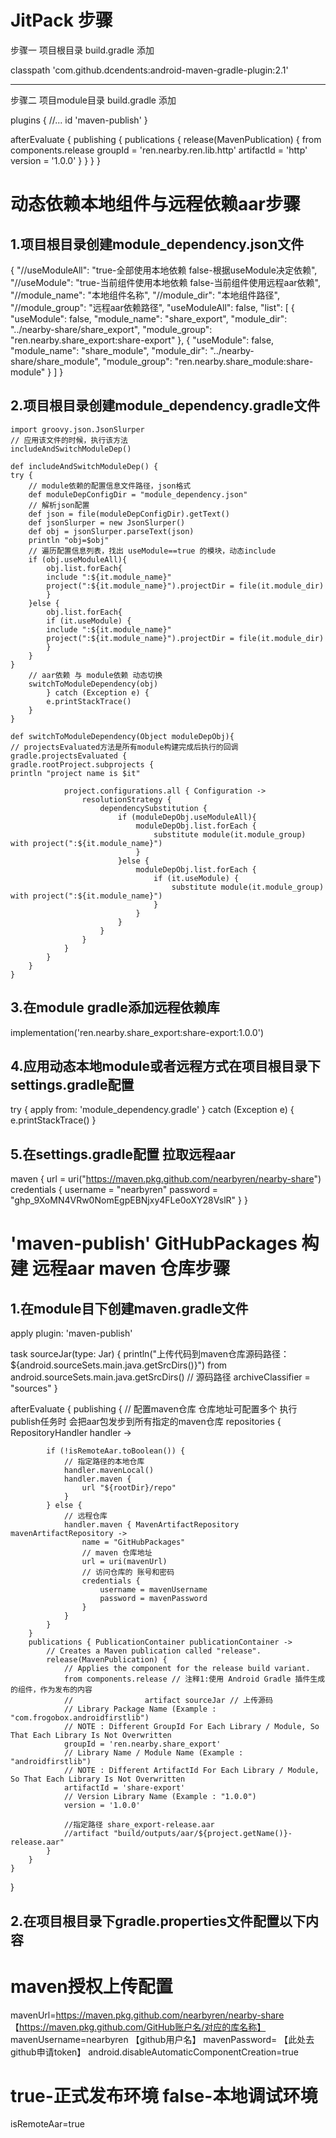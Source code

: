 # JitPack 步骤

步骤一 项目根目录 build.gradle 添加

classpath 'com.github.dcendents:android-maven-gradle-plugin:2.1'


------------------------------------------------------------------------------------------------------------------------


步骤二 项目module目录 build.gradle 添加

plugins { //... id 'maven-publish' }

afterEvaluate { publishing { publications { release(MavenPublication) { from components.release
groupId = 'ren.nearby.ren.lib.http' artifactId = 'http' version = '1.0.0' } } } }

# 动态依赖本地组件与远程依赖aar步骤 

## 1.项目根目录创建module_dependency.json文件

{
"//useModuleAll": "true-全部使用本地依赖 false-根据useModule决定依赖",
"//useModule": "true-当前组件使用本地依赖 false-当前组件使用远程aar依赖",
"//module_name": "本地组件名称",
"//module_dir": "本地组件路径",
"//module_group": "远程aar依赖路径",
"useModuleAll": false,
"list": [
        {
            "useModule": false,
            "module_name": "share_export",
            "module_dir": "../nearby-share/share_export",
            "module_group": "ren.nearby.share_export:share-export"
        },
        {
            "useModule": false,
            "module_name": "share_module",
            "module_dir": "../nearby-share/share_module",
            "module_group": "ren.nearby.share_module:share-module"
        }
    ]
}
## 2.项目根目录创建module_dependency.gradle文件

```
import groovy.json.JsonSlurper
// 应用该文件的时候，执行该方法
includeAndSwitchModuleDep()

def includeAndSwitchModuleDep() {
try {
    // module依赖的配置信息文件路径，json格式
    def moduleDepConfigDir = "module_dependency.json"
    // 解析json配置
    def json = file(moduleDepConfigDir).getText()
    def jsonSlurper = new JsonSlurper()
    def obj = jsonSlurper.parseText(json)
    println "obj=$obj"
    // 遍历配置信息列表，找出 useModule==true 的模块，动态include
    if (obj.useModuleAll){
        obj.list.forEach{
        include ":${it.module_name}"
        project(":${it.module_name}").projectDir = file(it.module_dir)
        }
    }else {
        obj.list.forEach{
        if (it.useModule) {
        include ":${it.module_name}"
        project(":${it.module_name}").projectDir = file(it.module_dir)
        }
    }
}
    // aar依赖 与 module依赖 动态切换
    switchToModuleDependency(obj)
        } catch (Exception e) {
        e.printStackTrace()
    }
}

def switchToModuleDependency(Object moduleDepObj){
// projectsEvaluated方法是所有module构建完成后执行的回调
gradle.projectsEvaluated {
gradle.rootProject.subprojects {
println "project name is $it"

            project.configurations.all { Configuration ->
                resolutionStrategy {
                    dependencySubstitution {
                        if (moduleDepObj.useModuleAll){
                            moduleDepObj.list.forEach {
                                substitute module(it.module_group) with project(":${it.module_name}")
                            }
                        }else {
                            moduleDepObj.list.forEach {
                                if (it.useModule) {
                                    substitute module(it.module_group) with project(":${it.module_name}")
                                }
                            }
                        }
                    }
                }
            }
        }
    }
}
```
## 3.在module gradle添加远程依赖库
implementation('ren.nearby.share_export:share-export:1.0.0')


## 4.应用动态本地module或者远程方式在项目根目录下settings.gradle配置
try {
    apply from: 'module_dependency.gradle'
    } catch (Exception e) {
    e.printStackTrace()
}

## 5.在settings.gradle配置 拉取远程aar
maven {
    url  = uri("https://maven.pkg.github.com/nearbyren/nearby-share")
        credentials {
        username = "nearbyren"
        password = "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"
    }
}


# 'maven-publish' GitHubPackages 构建 远程aar maven 仓库步骤

## 1.在module目下创建maven.gradle文件

apply plugin: 'maven-publish'

task sourceJar(type: Jar) {
    println("上传代码到maven仓库源码路径：${android.sourceSets.main.java.getSrcDirs()}")
    from android.sourceSets.main.java.getSrcDirs() // 源码路径
    archiveClassifier = "sources"
}

afterEvaluate {
publishing {
// 配置maven仓库 仓库地址可配置多个 执行publish任务时 会把aar包发步到所有指定的maven仓库
repositories { RepositoryHandler handler ->

            if (!isRemoteAar.toBoolean()) {
                // 指定路径的本地仓库
                handler.mavenLocal()
                handler.maven {
                    url "${rootDir}/repo"
                }
            } else {
                // 远程仓库
                handler.maven { MavenArtifactRepository mavenArtifactRepository ->
                    name = "GitHubPackages"
                    // maven 仓库地址
                    url = uri(mavenUrl)
                    // 访问仓库的 账号和密码
                    credentials {
                        username = mavenUsername
                        password = mavenPassword
                    }
                }
            }
        }
        publications { PublicationContainer publicationContainer ->
            // Creates a Maven publication called "release".
            release(MavenPublication) {
                // Applies the component for the release build variant.
                from components.release // 注释1:使用 Android Gradle 插件生成的组件，作为发布的内容
                //                artifact sourceJar // 上传源码
                // Library Package Name (Example : "com.frogobox.androidfirstlib")
                // NOTE : Different GroupId For Each Library / Module, So That Each Library Is Not Overwritten
                groupId = 'ren.nearby.share_export'
                // Library Name / Module Name (Example : "androidfirstlib")
                // NOTE : Different ArtifactId For Each Library / Module, So That Each Library Is Not Overwritten
                artifactId = 'share-export'
                // Version Library Name (Example : "1.0.0")
                version = '1.0.0'

                //指定路径 share_export-release.aar
                //artifact "build/outputs/aar/${project.getName()}-release.aar"
            }
        }
    }
}

## 2.在项目根目录下gradle.properties文件配置以下内容
# maven授权上传配置
mavenUrl=https://maven.pkg.github.com/nearbyren/nearby-share 【https://maven.pkg.github.com/GitHub账户名/对应的库名称】
mavenUsername=nearbyren     【github用户名】
mavenPassword=      【此处去github申请token】
android.disableAutomaticComponentCreation=true

# true-正式发布环境 false-本地调试环境
isRemoteAar=true


